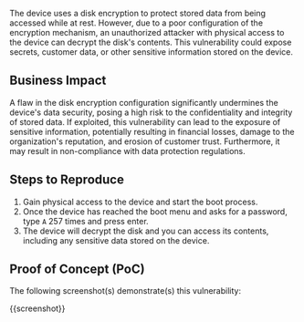 The device uses a disk encryption to protect stored data from being accessed while at rest. However, due to a poor configuration of the encryption mechanism, an unauthorized attacker with physical access to the device can decrypt the disk's contents. This vulnerability could expose secrets, customer data, or other sensitive information stored on the device.

## Business Impact

A flaw in the disk encryption configuration significantly undermines the device's data security, posing a high risk to the confidentiality and integrity of stored data. If exploited, this vulnerability can lead to the exposure of sensitive information, potentially resulting in financial losses, damage to the organization's reputation, and erosion of customer trust. Furthermore, it may result in non-compliance with data protection regulations.

## Steps to Reproduce

1. Gain physical access to the device and start the boot process.
2. Once the device has reached the boot menu and asks for a password, type `A` 257 times and press enter.
3. The device will decrypt the disk and you can access its contents, including any sensitive data stored on the device.

## Proof of Concept (PoC)

The following screenshot(s) demonstrate(s) this vulnerability:

{{screenshot}}
